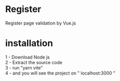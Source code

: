 # Register
 Register page validation by Vue.js


# installation
1 - Download Node js  
2 - Extract the source code  
3 - run "yarn vite"  
4 - and you will see the project on " localhost:3000 "
